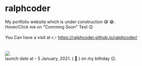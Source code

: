 # ralphcoder
My portfolio website which is under construction 😅 😁.</br>
Hover/Click me on "Comming Soon" Test 😉 </br>
 </br>
You Can have a visit at 👉 https://ralphcoder.github.io/ralphcoder/
 </br> </br>

![](https://github.com/ralphcoder/ralphcoder/blob/master/the%20gif.gif)
</br>
launch date at - 5 January, 2021. ( 🎂 ) on my bithday 😉.

